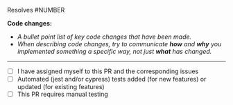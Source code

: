 Resolves #NUMBER

**Code changes:**

- _A bullet point list of key code changes that have been made._
- _When describing code changes, try to communicate **how** and **why** you implemented something a specific way, not just **what** has changed._

---

- [ ] I have assigned myself to this PR and the corresponding issues
- [ ] Automated (jest and/or cypress) tests added (for new features) or updated (for existing features)
- [ ] This PR requires manual testing
